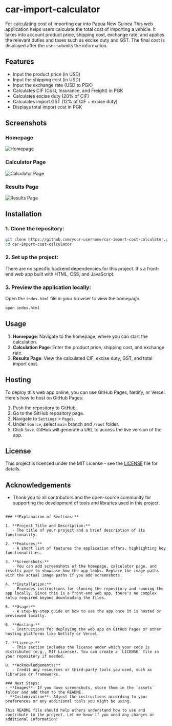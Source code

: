 # car-import-calculator
For calculating cost of importing car into Papua New Guinea
This web application helps users calculate the total cost of importing a vehicle. It takes into account product price, shipping cost, exchange rate, and applies the relevant duties and taxes such as excise duty and GST. The final cost is displayed after the user submits the information.
## Features
- Input the product price (in USD)
- Input the shipping cost (in USD)
- Input the exchange rate (USD to PGK)
- Calculates CIF (Cost, Insurance, and Freight) in PGK
- Calculates excise duty (20% of CIF)
- Calculates import GST (12% of CIF + excise duty)
- Displays total import cost in PGK

## Screenshots

### Homepage
![Homepage](assets/homepage.png)

### Calculator Page
![Calculator Page](assets/calculator.png)

### Results Page
![Results Page](assets/results.png)

## Installation

### 1. Clone the repository:

```bash
git clone https://github.com/your-username/car-import-cost-calculator.git
cd car-import-cost-calculator
```

### 2. Set up the project:

There are no specific backend dependencies for this project. It's a front-end web app built with HTML, CSS, and JavaScript.

### 3. Preview the application locally:

Open the `index.html` file in your browser to view the homepage.

```bash
open index.html
```

## Usage

1. **Homepage**: Navigate to the homepage, where you can start the calculation.
2. **Calculation Page**: Enter the product price, shipping cost, and exchange rate.
3. **Results Page**: View the calculated CIF, excise duty, GST, and total import cost.

## Hosting

To deploy this web app online, you can use GitHub Pages, Netlify, or Vercel. Here's how to host on GitHub Pages:

1. Push the repository to GitHub.
2. Go to the GitHub repository page.
3. Navigate to `Settings` > `Pages`.
4. Under `Source`, select `main` branch and `/root` folder.
5. Click `Save`. GitHub will generate a URL to access the live version of the app.

## License

This project is licensed under the MIT License - see the [LICENSE](LICENSE) file for details.

## Acknowledgements

- Thank you to all contributors and the open-source community for supporting the development of tools and libraries used in this project.
```

### **Explanation of Sections:**

1. **Project Title and Description:**
   - The title of your project and a brief description of its functionality.
  
2. **Features:**
   - A short list of features the application offers, highlighting key functionalities.
  
3. **Screenshots:**
   - You can add screenshots of the homepage, calculator page, and results page to showcase how the app looks. Replace the image paths with the actual image paths if you add screenshots.

4. **Installation:**
   - Provides instructions for cloning the repository and running the app locally. Since this is a front-end web app, there's no complex setup required beyond downloading the files.
  
5. **Usage:**
   - A step-by-step guide on how to use the app once it is hosted or previewed locally.

6. **Hosting:**
   - Instructions for deploying the web app on GitHub Pages or other hosting platforms like Netlify or Vercel.

7. **License:**
   - This section includes the license under which your code is distributed (e.g., MIT License). You can create a `LICENSE` file in your repository if needed.

8. **Acknowledgements:**
   - Credit any resources or third-party tools you used, such as libraries or frameworks.

### Next Steps:
- **Images**: If you have screenshots, store them in the `assets` folder and add them to the README.
- **Customization**: Adjust the instructions according to your preferences or any additional tools you might be using.

This README file should help others understand how to use and contribute to the project. Let me know if you need any changes or additional information!
